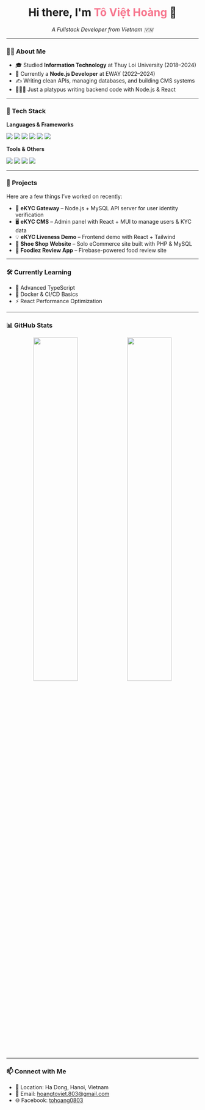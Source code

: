 <h1 align="center">Hi there, I'm <span style="color:#F7768E;">Tô Việt Hoàng</span> 👋</h1>
<p align="center">
  <em>A Fullstack Developer from Vietnam 🇻🇳</em>
</p>

---

### 🧑‍💻 About Me
- 🎓 Studied **Information Technology** at Thuy Loi University (2018–2024)
- 🧠 Currently a **Node.js Developer** at EWAY (2022–2024)
- ✍️ Writing clean APIs, managing databases, and building CMS systems
- 🧑🏻‍💻 Just a platypus writing backend code with Node.js & React

---

### 🚀 Tech Stack
**Languages & Frameworks**
<p>
  <img src="https://img.shields.io/badge/node.js-6DA55F?style=for-the-badge&logo=node.js&logoColor=white" />
  <img src="https://img.shields.io/badge/express.js-%23404d59.svg?style=for-the-badge&logo=express&logoColor=%2361DAFB" />
  <img src="https://img.shields.io/badge/react-%2320232a.svg?style=for-the-badge&logo=react&logoColor=%2361DAFB" />
  <img src="https://img.shields.io/badge/Next-black?style=for-the-badge&logo=next.js&logoColor=white" />  
  <img src="https://img.shields.io/badge/typescript-%23007ACC.svg?style=for-the-badge&logo=typescript&logoColor=white" />
  <img src="https://img.shields.io/badge/mysql-4479A1.svg?style=for-the-badge&logo=mysql&logoColor=white" />
</p>

**Tools & Others**
<p>
  <img src="https://img.shields.io/badge/git-%23F05033.svg?style=for-the-badge&logo=git&logoColor=white" />
  <img src="https://img.shields.io/badge/firebase-a08021?style=for-the-badge&logo=firebase&logoColor=ffcd34" />
  <img src="https://img.shields.io/badge/tailwindcss-%2338B2AC.svg?style=for-the-badge&logo=tailwind-css&logoColor=white" />
  <img src="https://img.shields.io/badge/MUI-%230081CB.svg?style=for-the-badge&logo=mui&logoColor=white" />
</p>

---

### 📌 Projects
Here are a few things I’ve worked on recently:

- 🧠 **eKYC Gateway** – Node.js + MySQL API server for user identity verification
- 🖥️ **eKYC CMS** – Admin panel with React + MUI to manage users & KYC data
- 💡 **eKYC Liveness Demo** – Frontend demo with React + Tailwind
- 👟 **Shoe Shop Website** – Solo eCommerce site built with PHP & MySQL
- 🍔 **Foodiez Review App** – Firebase-powered food review site

---

### 🛠 Currently Learning
- 🧠 Advanced TypeScript
- 🐳 Docker & CI/CD Basics
- ⚡ React Performance Optimization

---

### 📊 GitHub Stats

<p align="center">
  <img src="https://github-readme-stats.vercel.app/api/top-langs/?username=gnaoh-dain&layout=compact&theme=radical&hide_border=true" width="48%" />
  <img src="https://github-readme-stats.vercel.app/api?username=gnaoh-dain&show_icons=true&theme=radical&hide_title=true&hide_border=true" width="48%" />
</p>

---

### 📫 Connect with Me
- 📍 Location: Ha Dong, Hanoi, Vietnam <br>
- 📧 Email: hoangtoviet.803@gmail.com <br>
- 🌐 Facebook: <a href="https://fb.com/tohoang0803">tohoang0803</a><br>


